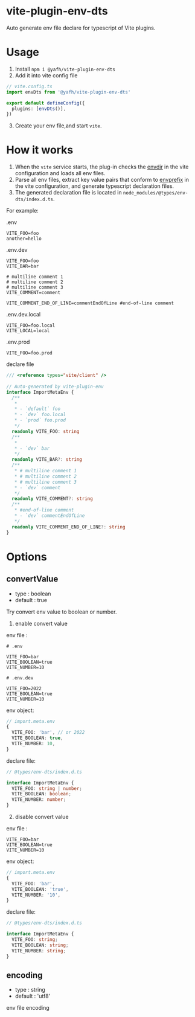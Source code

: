 # vite-plugin-env-dts

Auto generate env file declare for typescript of Vite plugins.

# Usage
1. Install `npm i @yafh/vite-plugin-env-dts`
2. Add it into vite config file
``` typescript
// vite.config.ts
import envDts from '@yafh/vite-plugin-env-dts'

export default defineConfig({
  plugins: [envDts()],
})
```
3. Create your env file,and start `vite`.

# How it works
1. When the `vite` service starts, the plug-in checks the [envdir](https://vitejs.dev/config/#envdir) in the vite configuration and loads all env files.
2. Parse all env files, extract key value pairs that conform to [envprefix](https://vitejs.dev/config/#envprefix) in the vite configuration, and generate typescript declaration files.
3. The generated declaration file is located in `node_modules/@types/env-dts/index.d.ts`.

For example:

.env
```env
VITE_FOO=foo
another=hello
```

.env.dev
```env
VITE_FOO=foo
VITE_BAR=bar

# multiline comment 1
# multiline comment 2
# multiline comment 3
VITE_COMMENT=comment

VITE_COMMENT_END_OF_LINE=commentEndOfLine #end-of-line comment

```

.env.dev.local
```env
VITE_FOO=foo.local
VITE_LOCAL=local
```

.env.prod
```env
VITE_FOO=foo.prod
```

declare file
``` typescript
/// <reference types="vite/client" />
  
// Auto-generated by vite-plugin-env
interface ImportMetaEnv {
  /**
   * 
   * - `default` foo
   * - `dev` foo.local
   * - `prod` foo.prod
   */
  readonly VITE_FOO: string
  /**
   * 
   * - `dev` bar
   */
  readonly VITE_BAR?: string
  /**
   * # multiline comment 1
   * # multiline comment 2
   * # multiline comment 3
   * - `dev` comment
   */
  readonly VITE_COMMENT?: string
  /**
   * #end-of-line comment
   * - `dev` commentEndOfLine
   */
  readonly VITE_COMMENT_END_OF_LINE?: string
}
```



# Options

## convertValue

- type : boolean
- default : true

Try convert env value to boolean or number.

1. enable convert value

env file :
```env
# .env

VITE_FOO=bar
VITE_BOOLEAN=true
VITE_NUMBER=10
```
```env
# .env.dev

VITE_FOO=2022
VITE_BOOLEAN=true
VITE_NUMBER=10
```

env object:
```typescript
// import.meta.env
{
  VITE_FOO: 'bar', // or 2022
  VITE_BOOLEAN: true,
  VITE_NUMBER: 10,
}
```

declare file:
```typescript
// @types/env-dts/index.d.ts

interface ImportMetaEnv {
  VITE_FOO: string | number;
  VITE_BOOLEAN: boolean;
  VITE_NUMBER: number;
}
```


2. disable convert value

env file :
```env
VITE_FOO=bar
VITE_BOOLEAN=true
VITE_NUMBER=10
```

env object:
```typescript
// import.meta.env
{
  VITE_FOO: 'bar',
  VITE_BOOLEAN: 'true',
  VITE_NUMBER: '10',
}
```

declare file:
```typescript
// @types/env-dts/index.d.ts

interface ImportMetaEnv {
  VITE_FOO: string;
  VITE_BOOLEAN: string;
  VITE_NUMBER: string;
}
```

## encoding

- type : string
- default : 'utf8'

env file encoding
